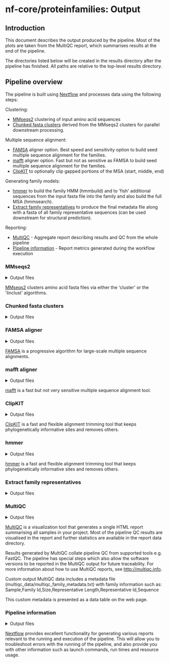 # nf-core/proteinfamilies: Output

## Introduction

This document describes the output produced by the pipeline. Most of the plots are taken from the MultiQC report, which summarises results at the end of the pipeline.

The directories listed below will be created in the results directory after the pipeline has finished. All paths are relative to the top-level results directory.

<!-- TODO nf-core: Write this documentation describing your workflow's output -->

## Pipeline overview

The pipeline is built using [Nextflow](https://www.nextflow.io/) and processes data using the following steps:

Clustering:

- [MMseqs2](#mmseqs2) clustering of input amino acid sequences
- [Chunked fasta clusters](#chunked-fasta-clusters) derived from the MMseqs2 clusters for parallel downstream processing.

Multiple sequence alignment:

- [FAMSA](#famsa) aligner option. Best speed and sensitivity option to build seed multiple sequence alignment for the families.
- [mafft](#mafft) aligner option. Fast but not as sensitive as FAMSA to build seed multiple sequence alignment for the families.
- [ClipKIT](#clipkit) to optionally clip gapped portions of the MSA (start, middle, end)

Generating family models:

- [hmmer](#hmmer) to build the family HMM (hmmbuild) and to 'fish' additional sequences from the input fasta file into the family and also build the full MSA (hmmsearch).
- [Extract family representatives](#extract-family-representatives) to produce the final metadata file along with a fasta of all family representative sequences (can be used downstream for structural prediction).

Reporting:

- [MultiQC](#multiqc) - Aggregate report describing results and QC from the whole pipeline
- [Pipeline information](#pipeline-information) - Report metrics generated during the workflow execution

### MMseqs2

<details markdown="1">
<summary>Output files</summary>

- `mmseqs/`
  - `mmseqs_createtsv/`
    - `<samplename>.tsv`: tab-separated table containing 2 columns; the first one with the cluster representative sequences, and the second with the cluster members
  - `mmseqs_createdb/`
    - `<samplename>/`
      - `*`: (optional) mmseqs format db of fasta sequences
  - `mmseqs_linclust/`
    - `<samplename>/`
      - `*`: (optional) mmseqs format clustered db
  - `mmseqs_cluster/`
    - `<samplename>/`
      - `*`: (optional) mmseqs format clustered db
</details>

[MMseqs2](https://github.com/soedinglab/MMseqs2) clusters amino acid fasta files via either the 'cluster' or the 'linclust' algorithms.

### Chunked fasta clusters

<details markdown="1">
<summary>Output files</summary>

- `fasta_chunks/`
  - `<samplename>/`
    - `chunked_fasta/`
      - `*.fasta`: fasta files with amino acid sequences of each cluster
</details>

### FAMSA aligner

<details markdown="1">
<summary>Output files</summary>

- `famsa_align/`
  - `<samplename>/`
    - `*.aln`: fasta files with aligned amino acid sequences
</details>

[FAMSA](https://github.com/refresh-bio/FAMSA) is a progressive algorithm for large-scale multiple sequence alignments.

### mafft aligner

<details markdown="1">
<summary>Output files</summary>

- `mafft_align/`
  - `<samplename>/`
    - `*.fas`: fasta files with aligned amino acid sequences
</details>

[mafft](https://github.com/GSLBiotech/mafft) is a fast but not very sensitive multiple sequence alignment tool.

### ClipKIT

<details markdown="1">
<summary>Output files</summary>

- `mafft_align/`
  - `<samplename>/`
    - `*.clipkit`: gap-clipped (start, middle, end) fasta files of aligned amino acid sequences
</details>

[ClipKIT](https://github.com/JLSteenwyk/ClipKIT) is a fast and flexible alignment trimming tool that keeps phylogenetically informative sites and removes others.

### hmmer

<details markdown="1">
<summary>Output files</summary>

- `hmmer/`
  - `hmmbuild/`
    - `<samplename>/`
      - `<samplename>_*.hmm.gz`: compressed hmm model for the family
      - `<samplename>_*.hmmbuild.txt`: (optional) hmmbuild execution log
  - `hmmsearch/`
    - `<samplename>/`
      - `<samplename>_*.sto.gz`: full multiple sequence alignment of the family
      - `<samplename>_*.domtbl.gz`: (optional) hmmsearch results along parameters info
      - `<samplename>_*.txt.gz`: (optional) hmmsearch execution log
</details>

[hmmer](https://github.com/EddyRivasLab/hmmer) is a fast and flexible alignment trimming tool that keeps phylogenetically informative sites and removes others.

### Extract family representatives

<details markdown="1">
<summary>Output files</summary>

- `family_reps/`
  - `<samplename>/`
    - `<samplename>_meta_mqc.csv`: csv with metadata to print with MultiQC (Sample Name,Family Id,Size,Representative Length,Representative Id,Sequence)
    - `<samplename>_reps.fa`: fasta file of all family representative sequences (one sequence per family)
</details>

### MultiQC

<details markdown="1">
<summary>Output files</summary>

- `multiqc/`
  - `multiqc_report.html`: a standalone HTML file that can be viewed in your web browser.
  - `multiqc_data/`: directory containing parsed statistics from the different tools used in the pipeline.
  - `multiqc_plots/`: directory containing static images from the report in various formats.

</details>

[MultiQC](http://multiqc.info) is a visualization tool that generates a single HTML report summarising all samples in your project. Most of the pipeline QC results are visualised in the report and further statistics are available in the report data directory.

Results generated by MultiQC collate pipeline QC from supported tools e.g. FastQC. The pipeline has special steps which also allow the software versions to be reported in the MultiQC output for future traceability. For more information about how to use MultiQC reports, see <http://multiqc.info>.

Custom output MultiQC data includes a metadata file (multiqc_data/multiqc_family_metadata.txt) with family information such as: Sample,Family Id,Size,Representative Length,Representative Id,Sequence

This custom metadata is presented as a data table on the web page.

### Pipeline information

<details markdown="1">
<summary>Output files</summary>

- `pipeline_info/`
  - Reports generated by Nextflow: `execution_report.html`, `execution_timeline.html`, `execution_trace.txt` and `pipeline_dag.dot`/`pipeline_dag.svg`.
  - Reports generated by the pipeline: `pipeline_report.html`, `pipeline_report.txt` and `software_versions.yml`. The `pipeline_report*` files will only be present if the `--email` / `--email_on_fail` parameter's are used when running the pipeline.
  - Reformatted samplesheet files used as input to the pipeline: `samplesheet.valid.csv`.
  - Parameters used by the pipeline run: `params.json`.

</details>

[Nextflow](https://www.nextflow.io/docs/latest/tracing.html) provides excellent functionality for generating various reports relevant to the running and execution of the pipeline. This will allow you to troubleshoot errors with the running of the pipeline, and also provide you with other information such as launch commands, run times and resource usage.
